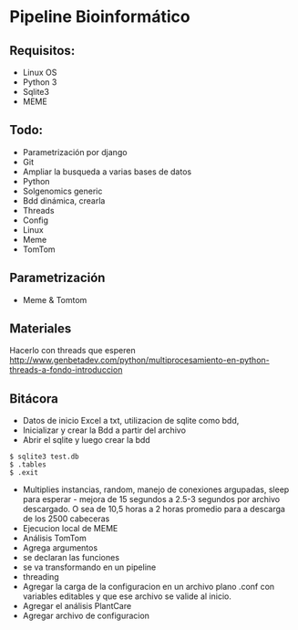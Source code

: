 # Pipeline Bioinformático

## Requisitos:

+ Linux OS
+ Python 3
+ Sqlite3
+ MEME

## Todo:

+ Parametrización por django
+ Git
+ Ampliar la busqueda a varias bases de datos
+ Python
+ Solgenomics generic
+ Bdd dinámica, crearla
+ Threads
+ Config
+ Linux
+ Meme
+ TomTom

## Parametrización
+ Meme & Tomtom

## Materiales
Hacerlo con threads que esperen http://www.genbetadev.com/python/multiprocesamiento-en-python-threads-a-fondo-introduccion

## Bitácora
+ Datos de inicio Excel a txt, utilizacion de sqlite como bdd,
+ Inicializar y crear la Bdd a partir del archivo
+ Abrir el sqlite y luego crear la bdd

```
$ sqlite3 test.db
$ .tables
$ .exit
```
+ Multiplies instancias, random, manejo de conexiones argupadas, sleep para esperar - mejora de 15 segundos a 2.5-3 segundos por archivo descargado. O sea de 10,5 horas a 2 horas promedio para a descarga de los 2500 cabeceras
+ Ejecucion local de MEME
+ Análisis TomTom
+ Agrega argumentos
+ se declaran las funciones
+ se va transformando en un pipeline
+ threading
+ Agregar la carga de la configuracion en un archivo plano .conf con variables editables y que ese archivo se valide al inicio.
+ Agregar el análisis PlantCare
+ Agregar archivo de configuracion